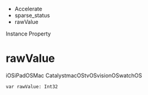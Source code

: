 

- Accelerate
- sparse_status
-  rawValue 

Instance Property

# rawValue

iOSiPadOSMac CatalystmacOStvOSvisionOSwatchOS

``` source
var rawValue: Int32
```

